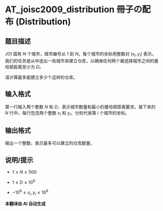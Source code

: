 # AT_joisc2009_distribution 冊子の配布 (Distribution)

## 题目描述

JOI 国有 $N$ 个城市，城市编号从 $1$ 到 $N$。每个城市的坐标用整数对 $(x_i, y_i)$ 表示。我们的任务是从中选出一些城市来建立仓库，以确保任何两个被选择城市之间的曼哈顿距离至少为 $D$。

请计算最多能建立多少个这样的仓库。

## 输入格式

第一行输入两个整数 $N$ 和 $D$，表示城市数量和最小的曼哈顿距离要求。接下来的 $N$ 行中，每行包含两个整数 $x_i$ 和 $y_i$，分别代表第 $i$ 个城市的坐标。

## 输出格式

输出一个整数，表示最多可以建立的仓库数量。

## 说明/提示

- $1 \le N \le 500$
- $1 \le D \le 10^9$
- $-10^9 \le x_i, y_i \le 10^9$

 **本翻译由 AI 自动生成**